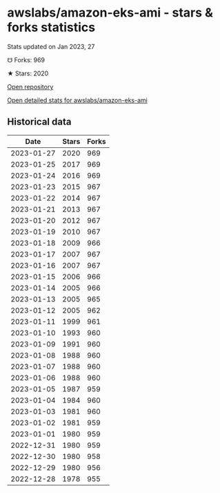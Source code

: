 # awslabs/amazon-eks-ami - stars & forks statistics

Stats updated on Jan 2023, 27

☋ Forks: 969

★ Stars: 2020

[Open repository](https://github.com/awslabs/amazon-eks-ami)

[Open detailed stats for awslabs/amazon-eks-ami](https://reviewgithub.com/rep/awslabs/amazon-eks-ami)

## Historical data
| Date | Stars | Forks |
|------|-------|-------|
| 2023-01-27 | 2020 | 969 | 
| 2023-01-25 | 2017 | 969 | 
| 2023-01-24 | 2016 | 969 | 
| 2023-01-23 | 2015 | 967 | 
| 2023-01-22 | 2014 | 967 | 
| 2023-01-21 | 2013 | 967 | 
| 2023-01-20 | 2012 | 967 | 
| 2023-01-19 | 2010 | 967 | 
| 2023-01-18 | 2009 | 966 | 
| 2023-01-17 | 2007 | 967 | 
| 2023-01-16 | 2007 | 967 | 
| 2023-01-15 | 2006 | 966 | 
| 2023-01-14 | 2005 | 966 | 
| 2023-01-13 | 2005 | 965 | 
| 2023-01-12 | 2005 | 962 | 
| 2023-01-11 | 1999 | 961 | 
| 2023-01-10 | 1993 | 960 | 
| 2023-01-09 | 1991 | 960 | 
| 2023-01-08 | 1988 | 960 | 
| 2023-01-07 | 1988 | 960 | 
| 2023-01-06 | 1988 | 960 | 
| 2023-01-05 | 1987 | 959 | 
| 2023-01-04 | 1984 | 960 | 
| 2023-01-03 | 1981 | 960 | 
| 2023-01-02 | 1981 | 959 | 
| 2023-01-01 | 1980 | 959 | 
| 2022-12-31 | 1980 | 959 | 
| 2022-12-30 | 1980 | 958 | 
| 2022-12-29 | 1980 | 956 | 
| 2022-12-28 | 1978 | 955 | 

